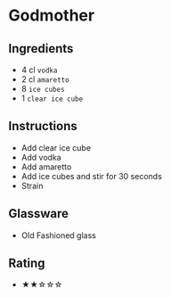 # Godmother

## Ingredients
- 4 cl `vodka`
- 2 cl `amaretto`
- 8 `ice cubes`
- 1 `clear ice cube`

## Instructions
- Add clear ice cube
- Add vodka
- Add amaretto
- Add ice cubes and stir for 30 seconds
- Strain

## Glassware
- Old Fashioned glass

## Rating
- ★★☆☆☆